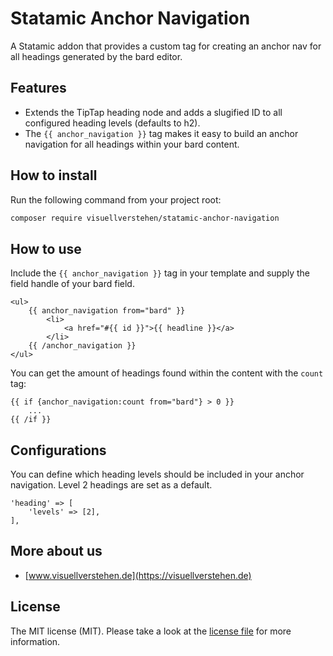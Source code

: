 # Statamic Anchor Navigation

A Statamic addon that provides a custom tag for creating an anchor nav for all headings generated by the bard editor.

## Features

- Extends the TipTap heading node and adds a slugified ID to all configured heading levels (defaults to h2).
- The `{{ anchor_navigation }}` tag makes it easy to build an anchor navigation for all headings within your bard content.

## How to install

Run the following command from your project root:

``` bash
composer require visuellverstehen/statamic-anchor-navigation
```

## How to use

Include the `{{ anchor_navigation }}` tag in your template and supply the field handle of your bard field.
```
<ul>
    {{ anchor_navigation from="bard" }}
        <li>
            <a href="#{{ id }}">{{ headline }}</a>
        </li>
    {{ /anchor_navigation }}
</ul>
```

You can get the amount of headings found within the content with the `count` tag:

```
{{ if {anchor_navigation:count from="bard"} > 0 }}
    ...
{{ /if }}
```

## Configurations

You can define which heading levels should be included in your anchor navigation. Level 2 headings are set as a default.
```
'heading' => [
    'levels' => [2],
],
```

## More about us

- [www.visuellverstehen.de](https://visuellverstehen.de)

## License
The MIT license (MIT). Please take a look at the [license file](LICENSE.md) for more information.

